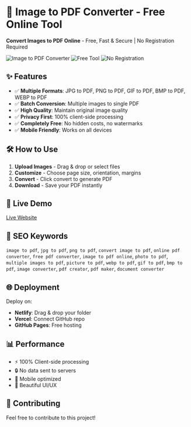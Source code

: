 # 🚀 Image to PDF Converter - Free Online Tool

**Convert Images to PDF Online** - Free, Fast & Secure | No Registration Required

![Image to PDF Converter](https://img.shields.io/badge/ImageToPDF-Online%20Converter-blue)
![Free Tool](https://img.shields.io/badge/Price-Free-success)
![No Registration](https://img.shields.io/badge/Registration-Not%20Required-green)

## ✨ Features
- ✅ **Multiple Formats**: JPG to PDF, PNG to PDF, GIF to PDF, BMP to PDF, WEBP to PDF
- ✅ **Batch Conversion**: Multiple images to single PDF
- ✅ **High Quality**: Maintain original image quality
- ✅ **Privacy First**: 100% client-side processing
- ✅ **Completely Free**: No hidden costs, no watermarks
- ✅ **Mobile Friendly**: Works on all devices

## 🛠️ How to Use
1. **Upload Images** - Drag & drop or select files
2. **Customize** - Choose page size, orientation, margins
3. **Convert** - Click convert to generate PDF
4. **Download** - Save your PDF instantly

## 🚀 Live Demo
[Live Website](https://yourdomain.com)

## 🎯 SEO Keywords
`image to pdf`, `jpg to pdf`, `png to pdf`, `convert image to pdf`, `online pdf converter`, `free pdf converter`, `image to pdf online`, `photo to pdf`, `multiple images to pdf`, `picture to pdf`, `webp to pdf`, `gif to pdf`, `bmp to pdf`, `image converter`, `pdf creator`, `pdf maker`, `document converter`

## 🌐 Deployment
Deploy on:
- **Netlify**: Drag & drop your folder
- **Vercel**: Connect GitHub repo
- **GitHub Pages**: Free hosting

## 📊 Performance
- ⚡ 100% Client-side processing
- 🔒 No data sent to servers
- 📱 Mobile optimized
- 🎨 Beautiful UI/UX

## 🤝 Contributing
Feel free to contribute to this project!
